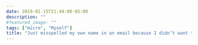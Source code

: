 ```yaml
---
date: 2019-01-15T21:44:08-05:00
description: ""
#featured_image: ""
tags: ["micro", "Myself"]
title: "Just misspelled my own name in an email because I didn’t want to be impersonal by using my text expansion-powered signature 🙄"
---
```


